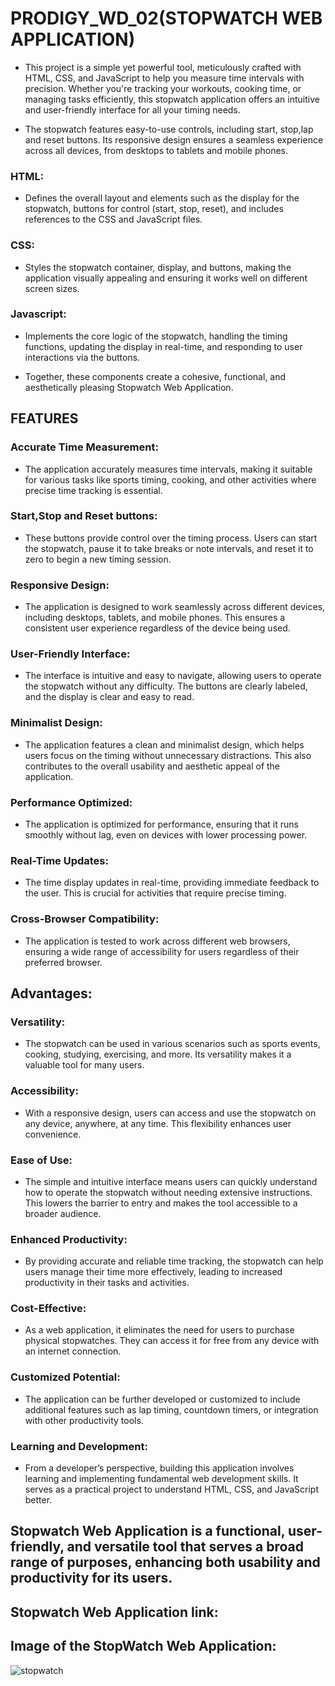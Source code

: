 # PRODIGY_WD_02(STOPWATCH WEB APPLICATION)
* This project is a simple yet powerful tool, meticulously crafted with HTML, CSS, and JavaScript to help you measure time intervals with precision. Whether you're tracking your workouts, cooking time, or managing tasks efficiently, this stopwatch application offers an intuitive and user-friendly interface for all your timing needs.

* The stopwatch features easy-to-use controls, including start, stop,lap and reset buttons. Its responsive design ensures a seamless experience across all devices, from desktops to tablets and mobile phones.

### HTML:
* Defines the overall layout and elements such as the display for the stopwatch, buttons for control (start, stop, reset), and includes references to the CSS and JavaScript files.
 ### CSS:
 * Styles the stopwatch container, display, and buttons, making the application visually appealing and ensuring it works well on different screen sizes.
### Javascript:
* Implements the core logic of the stopwatch, handling the timing functions, updating the display in real-time, and responding to user interactions via the buttons.
  
* Together, these components create a cohesive, functional, and aesthetically pleasing Stopwatch Web Application.
## FEATURES
### Accurate Time Measurement:
* The application accurately measures time intervals, making it suitable for various tasks like sports timing, cooking, and other activities where precise time tracking is essential.
### Start,Stop and Reset buttons:
* These buttons provide control over the timing process. Users can start the stopwatch, pause it to take breaks or note intervals, and reset it to zero to begin a new timing session.
### Responsive Design:
* The application is designed to work seamlessly across different devices, including desktops, tablets, and mobile phones. This ensures a consistent user experience regardless of the device being used.
### User-Friendly Interface:
* The interface is intuitive and easy to navigate, allowing users to operate the stopwatch without any difficulty. The buttons are clearly labeled, and the display is clear and easy to read.
### Minimalist Design:
* The application features a clean and minimalist design, which helps users focus on the timing without unnecessary distractions. This also contributes to the overall usability and aesthetic appeal of the application.
### Performance Optimized:
* The application is optimized for performance, ensuring that it runs smoothly without lag, even on devices with lower processing power.
### Real-Time Updates:
* The time display updates in real-time, providing immediate feedback to the user. This is crucial for activities that require precise timing.
### Cross-Browser Compatibility:
* The application is tested to work across different web browsers, ensuring a wide range of accessibility for users regardless of their preferred browser.

## Advantages:
### Versatility:
* The stopwatch can be used in various scenarios such as sports events, cooking, studying, exercising, and more. Its versatility makes it a valuable tool for many users.
### Accessibility:
* With a responsive design, users can access and use the stopwatch on any device, anywhere, at any time. This flexibility enhances user convenience.
### Ease of Use:
* The simple and intuitive interface means users can quickly understand how to operate the stopwatch without needing extensive instructions. This lowers the barrier to entry and makes the tool accessible to a broader audience.
### Enhanced Productivity:
* By providing accurate and reliable time tracking, the stopwatch can help users manage their time more effectively, leading to increased productivity in their tasks and activities.
### Cost-Effective:
* As a web application, it eliminates the need for users to purchase physical stopwatches. They can access it for free from any device with an internet connection.
### Customized Potential:
* The application can be further developed or customized to include additional features such as lap timing, countdown timers, or integration with other productivity tools.
###  Learning and Development:
* From a developer’s perspective, building this application involves learning and implementing fundamental web development skills. It serves as a practical project to understand HTML, CSS, and JavaScript better.
## Stopwatch Web Application is a functional, user-friendly, and versatile tool that serves a broad range of purposes, enhancing both usability and productivity for its users.

## Stopwatch Web Application link:

## Image of the StopWatch Web Application:
![stopwatch](https://github.com/jessyhema/PRODIGY_WD_02/assets/143420058/e28cf700-96d8-45f8-adc3-62da50a291cb)















